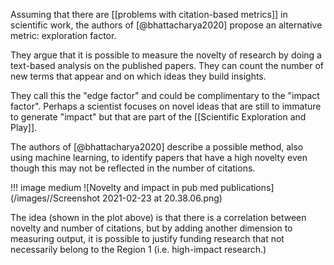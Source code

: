 Assuming that there are [[problems with citation-based metrics]] in scientific work, the authors of [@bhattacharya2020] propose an alternative metric: exploration factor. 

They argue that it is possible to measure the novelty of research by doing a text-based analysis on the published papers. They can count the number of new terms that appear and on which ideas they build insights. 

They call this the "edge factor" and could be complimentary to the "impact factor". Perhaps a scientist focuses on novel ideas that are still to immature to generate "impact" but that are part of the [[Scientific Exploration and Play]]. 

The authors of [@bhattacharya2020] describe a possible method, also using machine learning, to identify papers that have a high novelty even though this may not be reflected in the number of citations. 

!!! image medium
    ![Novelty and impact in pub med publications](/images//Screenshot 2021-02-23 at 20.38.06.png)
    
The idea (shown in the plot above) is that there is a correlation between novelty and number of citations, but by adding another dimension to measuring output, it is possible to justify funding research that not necessarily belong to the Region 1 (i.e. high-impact research.)
